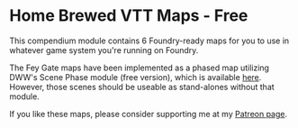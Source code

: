 # Home Brewed VTT Maps - Free

This compendium module contains 6 Foundry-ready maps for you to use in 
whatever game system you're running on Foundry.

The Fey Gate maps have been implemented as a phased map utilizing DWW's 
Scene Phase module (free version), which is available 
[here](https://www.patreon.com/posts/dww-battle-map-42092783). However, 
those scenes should be useable as stand-alones without that module.

If you like these maps, please consider supporting me at my [Patreon page](https://www.patreon.com/homebrewedmaps).
